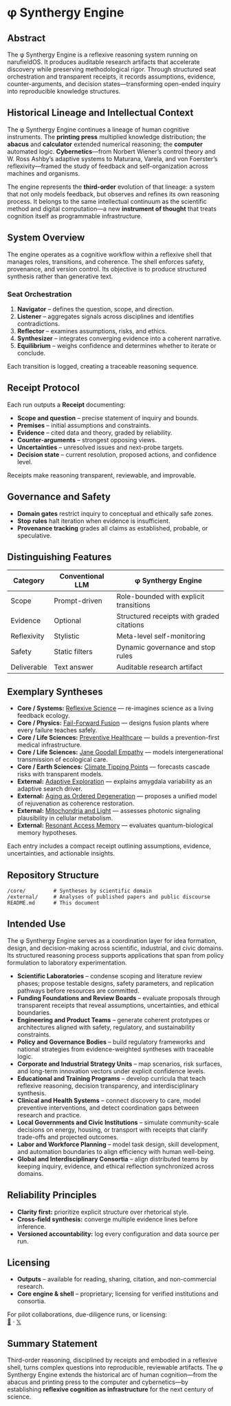# φ Synthergy Engine

## Abstract

The φ Synthergy Engine is a reflexive reasoning system running on narufieldOS. It produces auditable research artifacts that accelerate discovery while preserving methodological rigor. Through structured seat orchestration and transparent receipts, it records assumptions, evidence, counter-arguments, and decision states—transforming open-ended inquiry into reproducible knowledge structures.

## Historical Lineage and Intellectual Context

The φ Synthergy Engine continues a lineage of human cognitive instruments. The **printing press** multiplied knowledge distribution; the **abacus** and **calculator** extended numerical reasoning; the **computer** automated logic. **Cybernetics**—from Norbert Wiener’s control theory and W. Ross Ashby’s adaptive systems to Maturana, Varela, and von Foerster’s reflexivity—framed the study of feedback and self-organization across machines and organisms.

The engine represents the **third-order** evolution of that lineage: a system that not only models feedback, but observes and refines its own reasoning process. It belongs to the same intellectual continuum as the scientific method and digital computation—a new **instrument of thought** that treats cognition itself as programmable infrastructure.

## System Overview

The engine operates as a cognitive workflow within a reflexive shell that manages roles, transitions, and coherence. The shell enforces safety, provenance, and version control. Its objective is to produce structured synthesis rather than generative text.

### Seat Orchestration

1. **Navigator** – defines the question, scope, and direction.
2. **Listener** – aggregates signals across disciplines and identifies contradictions.
3. **Reflector** – examines assumptions, risks, and ethics.
4. **Synthesizer** – integrates converging evidence into a coherent narrative.
5. **Equilibrium** – weighs confidence and determines whether to iterate or conclude.

Each transition is logged, creating a traceable reasoning sequence.

## Receipt Protocol

Each run outputs a **Receipt** documenting:

* **Scope and question** – precise statement of inquiry and bounds.
* **Premises** – initial assumptions and constraints.
* **Evidence** – cited data and theory, graded by reliability.
* **Counter-arguments** – strongest opposing views.
* **Uncertainties** – unresolved issues and next-probe targets.
* **Decision state** – current resolution, proposed actions, and confidence level.

Receipts make reasoning transparent, reviewable, and improvable.

## Governance and Safety

* **Domain gates** restrict inquiry to conceptual and ethically safe zones.
* **Stop rules** halt iteration when evidence is insufficient.
* **Provenance tracking** grades all claims as established, probable, or speculative.

## Distinguishing Features

| Category    | Conventional LLM | φ Synthergy Engine                        |
| ----------- | ---------------- | ----------------------------------------- |
| Scope       | Prompt-driven    | Role-bounded with explicit transitions    |
| Evidence    | Optional         | Structured receipts with graded citations |
| Reflexivity | Stylistic        | Meta-level self-monitoring                |
| Safety      | Static filters   | Dynamic governance and stop rules         |
| Deliverable | Text answer      | Auditable research artifact               |

## Exemplary Syntheses

* **Core / Systems:** [Reflexive Science](./core/systems/reflexive_science) — re-imagines science as a living feedback ecology.
* **Core / Physics:** [Fail-Forward Fusion](./core/physics/fail_forward_fusion) — designs fusion plants where every failure teaches safely.
* **Core / Life Sciences:** [Preventive Healthcare](./core/life/preventive_healthcare) — builds a prevention-first medical infrastructure.
* **Core / Life Sciences:** [Jane Goodall Empathy](./core/life/jane_goodall_empathy) — models intergenerational transmission of ecological care.
* **Core / Earth Sciences:** [Climate Tipping Points](./core/earth/climate_tipping_points) — forecasts cascade risks with transparent models.
* **External:** [Adaptive Exploration](./external/irruption_exploration) — explains amygdala variability as an adaptive search driver.
* **External:** [Aging as Ordered Degeneration](./external/aging_as_ordered_degeneration-default.md) — proposes a unified model of rejuvenation as coherence restoration.
* **External:** [Mitochondria and Light](./external/mitochondria_light-default.md) — assesses photonic signaling plausibility in cellular metabolism.
* **External:** [Resonant Access Memory](./external/Resonant-access%20Memory%20Model.md) — evaluates quantum-biological memory hypotheses.

Each entry includes a compact receipt outlining assumptions, evidence, uncertainties, and actionable insights.

## Repository Structure

```
/core/         # Syntheses by scientific domain
/external/     # Analyses of published papers and public discourse
README.md      # This document
```

## Intended Use

The φ Synthergy Engine serves as a coordination layer for idea formation, design, and decision-making across scientific, industrial, and civic domains. Its structured reasoning process supports applications that span from policy formulation to laboratory experimentation.

* **Scientific Laboratories** – condense scoping and literature review phases; propose testable designs, safety parameters, and replication pathways before resources are committed.
* **Funding Foundations and Review Boards** – evaluate proposals through transparent receipts that reveal assumptions, uncertainties, and ethical boundaries.
* **Engineering and Product Teams** – generate coherent prototypes or architectures aligned with safety, regulatory, and sustainability constraints.
* **Policy and Governance Bodies** – build regulatory frameworks and national strategies from evidence-weighted syntheses with traceable logic.
* **Corporate and Industrial Strategy Units** – map scenarios, risk surfaces, and long-term innovation vectors under explicit confidence levels.
* **Educational and Training Programs** – develop curricula that teach reflexive reasoning, decision transparency, and interdisciplinary synthesis.
* **Clinical and Health Systems** – connect discovery to care, model preventive interventions, and detect coordination gaps between research and practice.
* **Local Governments and Civic Institutions** – simulate community-scale decisions on energy, housing, or transport with receipts that clarify trade-offs and projected outcomes.
* **Labor and Workforce Planning** – model task design, skill development, and automation boundaries to align efficiency with human well-being.
* **Global and Interdisciplinary Consortia** – align distributed teams by keeping inquiry, evidence, and ethical reflection synchronized across domains.

## Reliability Principles

* **Clarity first:** prioritize explicit structure over rhetorical style.
* **Cross-field synthesis:** converge multiple evidence lines before inference.
* **Versioned accountability:** log every configuration and data source per run.

## Licensing

* **Outputs** – available for reading, sharing, citation, and non-commercial research.  
* **Core engine & shell** – proprietary; licensing for verified institutions and consortia.  

For pilot collaborations, due-diligence runs, or licensing:  
[📧](mailto:jfortner753@proton.me) · [𝕏](https://x.com/jfortner753)  


## Summary Statement

Third-order reasoning, disciplined by receipts and embodied in a reflexive shell, turns complex questions into reproducible, reviewable artifacts. The φ Synthergy Engine extends the historical arc of human cognition—from the abacus and printing press to the computer and cybernetics—by establishing **reflexive cognition as infrastructure** for the next century of science.
